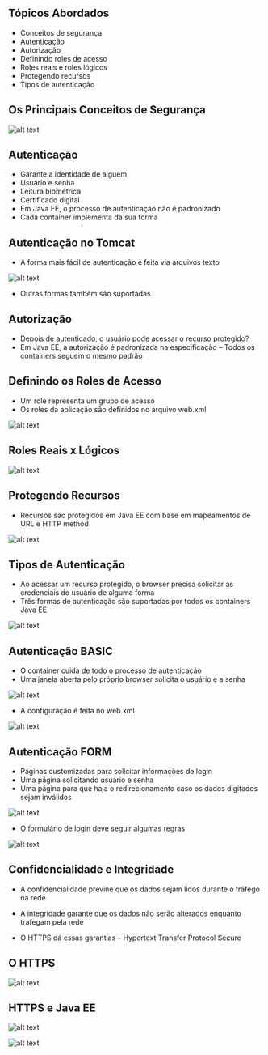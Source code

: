 ## Tópicos Abordados

- Conceitos de segurança
- Autenticação
- Autorização
- Definindo roles de acesso
- Roles reais e roles lógicos
- Protegendo recursos
- Tipos de autenticação


## Os Principais Conceitos de Segurança


![alt text](https://github.com/740fernando/seguranca-java-ee/blob/master/assets/01r.JPG)

## Autenticação

- Garante a identidade de alguém
- Usuário e senha
- Leitura biométrica
- Certificado digital
- Em Java EE, o processo de autenticação não
é padronizado
- Cada container implementa da sua forma

## Autenticação no Tomcat

- A forma mais fácil de autenticação é feita
via arquivos texto

![alt text](https://github.com/740fernando/seguranca-java-ee/blob/master/assets/02.JPG)


- Outras formas também são suportadas


## Autorização

- Depois de autenticado, o usuário pode
acessar o recurso protegido?
- Em Java EE, a autorização é padronizada na
especificação
– Todos os containers seguem o mesmo padrão

## Definindo os Roles de Acesso

- Um role representa um grupo de acesso
- Os roles da aplicação são definidos no
arquivo web.xml

![alt text](https://github.com/740fernando/seguranca-java-ee/blob/master/assets/03.JPG)

## Roles Reais x Lógicos

![alt text](https://github.com/740fernando/seguranca-java-ee/blob/master/assets/04.JPG)

## Protegendo Recursos

- Recursos são protegidos em Java EE com base em
mapeamentos de URL e HTTP method

![alt text](https://github.com/740fernando/seguranca-java-ee/blob/master/assets/05.JPG)

## Tipos de Autenticação

- Ao acessar um recurso protegido, o
browser precisa solicitar as credenciais do
usuário de alguma forma
- Três formas de autenticação são
suportadas por todos os containers Java EE

![alt text](https://github.com/740fernando/seguranca-java-ee/blob/master/assets/06.JPG)

## Autenticação BASIC

- O container cuida de todo o processo de
autenticação
- Uma janela aberta pelo próprio browser
solicita o usuário e a senha

![alt text](https://github.com/740fernando/seguranca-java-ee/blob/master/assets/07.JPG)

- A configuração é feita no web.xml

![alt text](https://github.com/740fernando/seguranca-java-ee/blob/master/assets/08.JPG)

## Autenticação FORM

- Páginas customizadas para solicitar
informações de login
- Uma página solicitando usuário e senha
- Uma página para que haja o redirecionamento
caso os dados digitados sejam inválidos

![alt text](https://github.com/740fernando/seguranca-java-ee/blob/master/assets/09.JPG)

- O formulário de login deve seguir algumas
regras

![alt text](https://github.com/740fernando/seguranca-java-ee/blob/master/assets/10.JPG)

## Confidencialidade e Integridade


- A confidencialidade previne que os dados
sejam lidos durante o tráfego na rede

- A integridade garante que os dados não
serão alterados enquanto trafegam pela
rede

- O HTTPS dá essas garantias – Hypertext Transfer Protocol
Secure

## O HTTPS

![alt text](https://github.com/740fernando/seguranca-java-ee/blob/master/assets/12.JPG)

## HTTPS e Java EE

![alt text](https://github.com/740fernando/seguranca-java-ee/blob/master/assets/13.JPG)

![alt text](https://github.com/740fernando/seguranca-java-ee/blob/master/assets/14.JPG)




